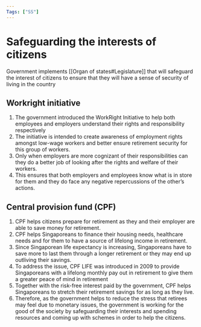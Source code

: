 ```yaml
---
Tags: ["SS"]
---
```

# Safeguarding the interests of citizens
Government implements [[Organ of states#Legislature]] that will safeguard the interest of citizens to ensure that they will have a sense of security of living in the country
## Workright initiative 
1.  The government introduced the WorkRight Initiative to help both employees and employers understand their rights and responsibility respectively
2.  The initiative is intended to create awareness of employment rights amongst low-wage workers and better ensure retirement security for this group of workers.
3.  Only when employers are more cognizant of their responsibilities can they do a better job of looking after the rights and welfare of their workers.
4.  This ensures that both employers and employees know what is in store for them and they do face any negative repercussions of the other’s actions.

## Central provision fund (CPF)
1.  CPF helps citizens prepare for retirement as they and their employer are able to save money for retirement.
2.  CPF helps Singaporeans to finance their housing needs, healthcare needs and for them to have a source of lifelong income in retirement.
3.  Since Singaporean life expectancy is increasing, Singaporeans have to save more to last them through a longer retirement or they may end up outliving their savings.
4.  To address the issue, CPF LIFE was introduced in 2009 to provide Singaporeans with a lifelong monthly pay out in retirement to give them a greater peace of mind in retirement
5.  Together with the risk-free interest paid by the government, CPF helps Singaporeans to stretch their retirement savings for as long as they live. 
6.  Therefore, as the government helps to reduce the stress that retirees may feel due to monetary issues, the government is working for the good of the society by safeguarding their interests and spending resources and coming up with schemes in order to help the citizens.

